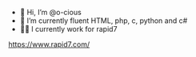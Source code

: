 - 👋 Hi, I’m @o-cious
- 🌱 I’m currently fluent HTML, php, c, python and c#
- 👩‍💻 I currently work for rapid7

https://www.rapid7.com/
